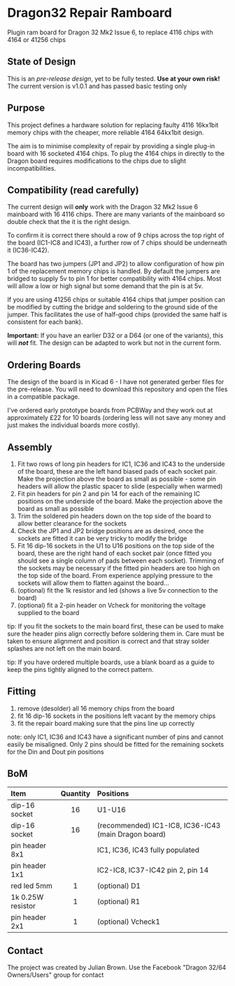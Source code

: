 # Dragon32 Repair Ramboard
Plugin ram board for Dragon 32 Mk2 Issue 6, to replace 4116 chips with 4164 or 41256 chips

## State of Design
This is an _pre-release design_, yet to be fully tested. **Use at your own risk!**
The current version is v1.0.1 and has passed basic testing only

## Purpose
This project defines a hardware solution for replacing faulty 4116 16kx1bit
memory chips with the cheaper, more reliable 4164 64kx1bit design.

The aim is to minimise complexity of repair by providing a single plug-in
board with 16 socketed 4164 chips. To plug the 4164 chips in directly to
the Dragon board requires modifications to the chips due to slight
incompatibilities.

## Compatibility (read carefully)
The current design will **only** work with the Dragon 32 Mk2 Issue 6 
mainboard with 16 4116 chips. There are many variants of the mainboard so 
double check that the it is the right design.

To confirm it is correct there should a row of 9 chips across the top right
of the board (IC1-IC8 and IC43), a further row of 7 chips should be underneath 
it (IC36-IC42).

The board has two jumpers (JP1 and JP2) to allow configuration of how pin 1 of
the replacement memory chips is handled. By default the jumpers are bridged to
supply 5v to pin 1 for better compatibility with 4164 chips. Most will allow a
low or high signal but some demand that the pin is at 5v.

If you are using 41256 chips or suitable 4164 chips that jumper position can be
modified by cutting the bridge and soldering to the ground side of the jumper.
This facilitates the use of half-good chips (provided the same half is consistent
for each bank).

**Important:**
If you have an earlier D32 or a D64 (or one of the variants), this will _**not**_
fit. The design can be adapted to work but not in the current form.

## Ordering Boards ##
The design of the board is in Kicad 6 - I have not generated gerber files
for the pre-release. You will need to download this repository and open 
the files in a compatible package.

I've ordered early prototype boards from PCBWay and they work out at
approximately £22 for 10 boards (ordering less will not save any money
and just makes the individual boards more costly).

## Assembly
1. Fit two rows of long pin headers for IC1, IC36 and IC43 to the underside of the 
board, these are the left hand biased pads of each socket pair. Make the projection 
above the board as small as possible - some pin headers will allow the plastic 
spacer to slide (especially when warmed)
2. Fit pin headers for pin 2 and pin 14 for each of the remaining IC positions on 
the underside of the board. Make the projection above the board as small as possible
3. Trim the soldered pin headers down on the top side of the board to allow 
better clearance for the sockets
4. Check the JP1 and JP2 bridge positions are as desired, once the sockets are 
fitted it can be very tricky to modify the bridge
5. Fit 16 dip-16 sockets in the U1 to U16 positions on the top side of the board, 
these are the right hand of each socket pair (once fitted you should see a single 
column of pads between each socket). Trimming of the sockets may be necessary if 
the fitted pin headers are too high on the top side of the board. From experience 
applying pressure to the sockets will allow them to flatten against the board...
6. (optional) fit the 1k resistor and led (shows a live 5v connection to the 
board)
7. (optional) fit a 2-pin header on Vcheck for monitoring the voltage supplied to
the board

tip: If you fit the sockets to the main board first, these can be used to make 
sure the header pins align correctly before soldering them in. Care must be taken
to ensure alignment and position is correct and that stray solder splashes are not
left on the main board.

tip: If you have ordered multiple boards, use a blank board as a guide to keep the pins
tightly aligned to the correct pattern. 

## Fitting
1. remove (desolder) all 16 memory chips from the board
2. fit 16 dip-16 sockets in the positions left vacant by the memory chips
3. fit the repair board making sure that the pins line up correctly

note: only IC1, IC36 and IC43 have a significant number of pins and cannot
easily be misaligned. Only 2 pins should be fitted for the remaining
sockets for the Din and Dout pin positions

## BoM
| Item | Quantity | Positions |
|:-----|:--------:|:----------|
| dip-16 socket | 16 | U1-U16 |
| dip-16 socket | 16 | (recommended) IC1-IC8, IC36-IC43 (main Dragon board) |
| pin header 8x1 | | IC1, IC36, IC43 fully populated |
| pin header 1x1 | | IC2-IC8, IC37-IC42 pin 2, pin 14 |
| red led 5mm | 1 | (optional) D1 |
| 1k 0.25W resistor | 1 | (optional) R1 |
| pin header 2x1 | 1 | (optional) Vcheck1 |

## Contact
The project was created by Julian Brown.
Use the Facebook "Dragon 32/64 Owners/Users" group for contact